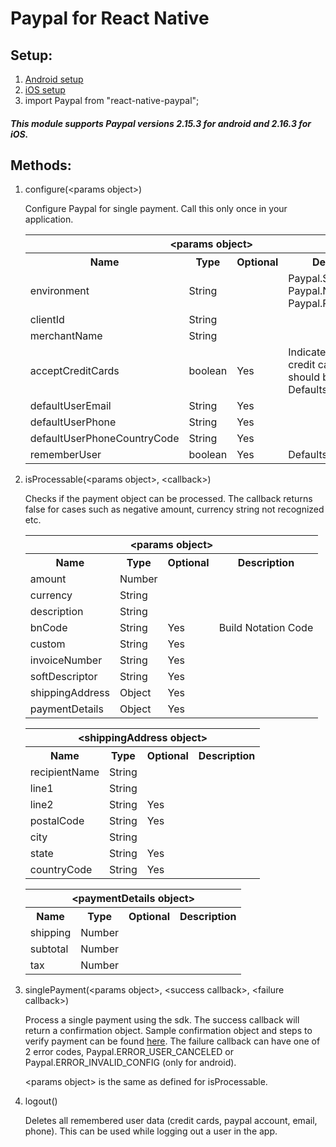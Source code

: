 # Paypal for React Native

## Setup:

1. [Android setup](/docs/android-setup.md)
2. [iOS setup](/docs/ios-setup.md)
3. import Paypal from "react-native-paypal";
 
##### This module supports Paypal versions 2.15.3 for android and 2.16.3 for iOS.

## Methods:

1. configure(&lt;params object&gt;)

	Configure Paypal for single payment. Call this only once in your application.

	<table>
		<tr>
			<th colspan=4>&lt;params object&gt;</th>
		</tr>
		<tr>
			<th>Name</th>
			<th>Type</th>
			<th>Optional</th>
			<th>Description</th>
		</tr>
		<tr>
			<td>environment</td>
			<td>String</td>
			<td></td>
			<td>Paypal.SANDBOX<br/>Paypal.NO_NETWORK<br/>Paypal.PRODUCTION</td>
		</tr>
		<tr>
			<td>clientId</td>
			<td>String</td>
			<td></td>
			<td></td>
		</tr>
		<tr>
			<td>merchantName</td>
			<td>String</td>
			<td></td>
			<td></td>
		</tr>
		<tr>
			<td>acceptCreditCards</td>
			<td>boolean</td>
			<td>Yes</td>
			<td>Indicate whether credit card support should be enabled. Defaults to true</td>
		</tr>
		<tr>
			<td>defaultUserEmail</td>
			<td>String</td>
			<td>Yes</td>
			<td></td>
		</tr>
		<tr>
			<td>defaultUserPhone</td>
			<td>String</td>
			<td>Yes</td>
			<td></td>
		</tr>
		<tr>
			<td>defaultUserPhoneCountryCode</td>
			<td>String</td>
			<td>Yes</td>
			<td></td>
		</tr>
		<tr>
			<td>rememberUser</td>
			<td>boolean</td>
			<td>Yes</td>
			<td>Defaults to true</td>
		</tr>
	</table>

2. isProcessable(&lt;params object&gt;, &lt;callback&gt;)

	Checks if the payment object can be processed. The callback returns false for cases such as negative amount, currency string not recognized etc.  

	<table>
		<tr>
			<th colspan=4>&lt;params object&gt;</th>
		</tr>
		<tr>
			<th>Name</th>
			<th>Type</th>
			<th>Optional</th>
			<th>Description</th>
		</tr>
		<tr>
			<td>amount</td>
			<td>Number</td>
			<td></td>
			<td></td>
		</tr>
		<tr>
			<td>currency</td>
			<td>String</td>
			<td></td>
			<td></td>
		</tr>
		<tr>
			<td>description</td>
			<td>String</td>
			<td></td>
			<td></td>
		</tr>
		<tr>
			<td>bnCode</td>
			<td>String</td>
			<td>Yes</td>
			<td>Build Notation Code</td>
		</tr>
		<tr>
			<td>custom</td>
			<td>String</td>
			<td>Yes</td>
			<td></td>
		</tr>
		<tr>
			<td>invoiceNumber</td>
			<td>String</td>
			<td>Yes</td>
			<td></td>
		</tr>
		<tr>
			<td>softDescriptor</td>
			<td>String</td>
			<td>Yes</td>
			<td></td>
		</tr>
		<tr>
			<td>shippingAddress</td>
			<td>Object</td>
			<td>Yes</td>
			<td></td>
		</tr>
		<tr>
			<td>paymentDetails</td>
			<td>Object</td>
			<td>Yes</td>
			<td></td>
		</tr>
	</table>
	
	
	<table>
		<tr>
			<th colspan=4>&lt;shippingAddress object&gt;</th>
		</tr>
		<tr>
			<th>Name</th>
			<th>Type</th>
			<th>Optional</th>
			<th>Description</th>
		</tr>
			<tr>
			<td>recipientName</td>
			<td>String</td>
			<td></td>
			<td></td>
		</tr>
		<tr>
			<td>line1</td>
			<td>String</td>
			<td></td>
			<td></td>
		</tr>
		<tr>
			<td>line2</td>
			<td>String</td>
			<td>Yes</td>
			<td></td>
		</tr>
		<tr>
			<td>postalCode</td>
			<td>String</td>
			<td>Yes</td>
			<td></td>
		</tr>
		<tr>
			<td>city</td>
			<td>String</td>
			<td></td>
			<td></td>
		</tr>
		<tr>
			<td>state</td>
			<td>String</td>
			<td>Yes</td>
			<td></td>
		</tr>
			<tr>
			<td>countryCode</td>
			<td>String</td>
			<td>Yes</td>
			<td></td>
		</tr>
	</table>
	
	<table>
		<tr>
			<th colspan=4>&lt;paymentDetails object&gt;</th>
		</tr>
		<tr>
			<th>Name</th>
			<th>Type</th>
			<th>Optional</th>
			<th>Description</th>
		</tr>
			<tr>
			<td>shipping</td>
			<td>Number</td>
			<td></td>
			<td></td>
		</tr>
		<tr>
			<td>subtotal</td>
			<td>Number</td>
			<td></td>
			<td></td>
		</tr>
		<tr>
			<td>tax</td>
			<td>Number</td>
			<td></td>
			<td></td>
		</tr>
	</table>

3. singlePayment(&lt;params object&gt;, &lt;success callback&gt;, &lt;failure callback&gt;)

	Process a single payment using the sdk. The success callback will return a confirmation object. Sample confirmation object and steps to verify payment can be found [here](https://developer.paypal.com/docs/integration/mobile/verify-mobile-payment/). The failure callback can have one of 2 error codes, Paypal.ERROR_USER_CANCELED or Paypal.ERROR_INVALID_CONFIG (only for android).

	&lt;params object&gt; is the same as defined for isProcessable.

4. logout()

	Deletes all remembered user data (credit cards, paypal account, email, phone). This can be used while logging out a user in the app.
